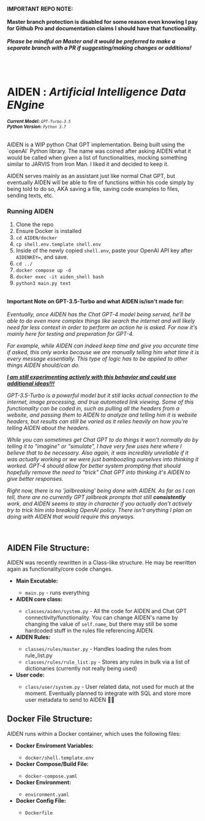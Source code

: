 <b>IMPORTANT REPO NOTE:<br><br>Master branch protection is disabled for some reason even knowing I pay for Github Pro and documentation claims I should have that functionality.<br><br>_Please be mindful on Master and it would be preferred to make a separate branch with a PR if suggesting/making changes or additions!_</b>
<br><br><br><br>
<H1>AIDEN : <i>Artificial Intelligence Data ENgine</i></h1>

<sub><i><b>Current Model:</b> `GPT-Turbo-3.5`</i></sub>
<br>
<sub><i><b>Python Version:</b> `Python 3.7`</i></sub>
<br>
<br>

<p>AIDEN is a WIP python Chat GPT implementation. Being built using the `openAI` Python library. The name was coined after asking AIDEN what it would be called when given a list of functionalities, mocking something similar to JARVIS from Iron Man. I liked it and decided to keep it.</p>

<p>AIDEN serves mainly as an assistant just like normal Chat GPT, but eventually AIDEN will be able to fire of functions within his code simply by being told to do so, AKA saving a file, saving code examples to files, sending texts, etc. </p>

<h3>Running AIDEN </h3>
<ol>
  <li>Clone the repo </li>
  <li>Ensure Docker is installed </li>
  <li><code>cd AIDEN/docker</code> </li>
  <li><code>cp shell.env.template shell.env</code></li>
  <li>Inside of the newly copied <code>shell.env</code>, paste your OpenAI API key after <code>AIDENKEY=</code>, and save.</li>
  <li><code>cd ../</code></li>
  <li><code>docker compose up -d </code></li>
  <li><code>docker exec -it aiden_shell bash</code></li>
  <li><code>python3 main.py text </code></li>
</ol>

<p>
  <br>
  <b>Important Note on GPT-3.5-Turbo and what AIDEN is/isn't made for:</b>
  <br>
  <br>
  <i>Eventually, once AIDEN has the Chat GPT-4 model being served, he'll be able to do even more complex things like search the internet and will likely need far less context in order to perform an action he is asked. For now it's mainly here for testing and preperation for GPT-4. 
    
For example, while AIDEN can indeed keep time and give you accurate time if asked, this only works because we are manually telling him what time it is every message essentially. This type of logic has to be applied to other things AIDEN should/can do. 
    
<b><a href="https://github.com/carter-reynolds/AIDEN/issues/3">I am still experimenting actively with this behavior and could use additional ideas!!!</a></b>
    
GPT-3.5-Turbo is a powerful model but it still lacks actual connection to the internet, image processing, and true automated link viewing. Some of this functionality can be coded in, such as pulling all the headers from a website, and passing them to AIDEN to analyze and telling him it is website headers, but results can still be varied as it relies heavily on how you're telling AIDEN about the headers.
    
While you can sometimes get Chat GPT to do things it won't normally do by telling it to "imagine" or "simulate", I have very few uses here where I believe that to be necessary. Also again, it was incredibly unreliable if it was actually working or we were just bamboozling ourselves into thinking it worked. GPT-4 should allow for better system prompting that should hopefully remove the need to "trick" Chat GPT into thinking it's AIDEN to give better responses.
    
Right now, there is no 'jailbreaking' being done with AIDEN. As far as I can tell, there are no currently GPT jailbreak prompts that still <b>consistently</b> work, and AIDEN seems to stay in character if you actually don't actively try to trick him into breaking OpenAI policy. There isn't anything I plan on doing with AIDEN that would require this anyways.
</i>
</p>

<br>


<h2>AIDEN File Structure:</h2>
<p>AIDEN was recently rewritten in a Class-like structure. He may be rewritten again as functionality/core code changes.</p>
<ul>
  <li><b>Main Excutable:</b></li>
  <ul>
    <li><code>main.py</code> - runs everything</li>
  </ul>
  <li><b>AIDEN core class:</b></li>
  <ul>
    <li><code>classes/aiden/system.py</code> - All the code for AIDEN and Chat GPT connectivity/functionality. You can change AIDEN's name by changing the value of <code>self.name</code>, but there may still be some hardcoded stuff in the rules file referencing AIDEN.</li>
  </ul>
  <li><b>AIDEN Rules:</b></li>
  <ul>
    <li><code>classes/rules/master.py</code> - Handles loading the rules from rule_list.py</li>
    <li><code>classes/rules/rule_list.py</code> - Stores any rules in bulk via a list of dictionaries (currently not really being used)</li>
  </ul>
  <li><b>User code:</b></li>
  <ul>
    <li><code>class/user/system.py</code> - User related data, not used for much at the moment. Eventually planned to integrate with SQL and store more user metadata to send to AIDEN 🤷‍♂️</li>
  </ul>
</ul>


<h2>Docker File Structure:</h2>
<p>AIDEN runs within a Docker container, which uses the following files:</p>
<ul>
  <li><b>Docker Enviroment Variables:</b></li>
  <ul>
    <li><code>docker/shell.template.env</code></li>
  </ul>
  <li><b>Docker Compose/Build File:</b></li>
  <ul>
    <li><code>docker-compose.yaml</code></li>
  </ul>
  <li><b>Docker Environment:</b></li>
  <ul>
    <li><code>environment.yaml</code></li>
  </ul>
  <li><b>Docker Config File:</b></li>
  <ul>
    <li><code>Dockerfile</code></li>
  </ul>
</ul>
    
  
